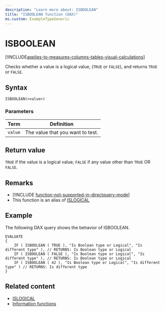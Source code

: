 ```yaml
---
description: "Learn more about: ISBOOLEAN"
title: "ISBOOLEAN function (DAX)"
ms.custom: ExampleTypeGeneric
---
```

# ISBOOLEAN

[!INCLUDE[applies-to-measures-columns-tables-visual-calculations](includes/applies-to-measures-columns-tables-visual-calculations.md)]

Checks whether a value is a logical value, (`TRUE` or `FALSE`), and returns `TRUE` or `FALSE`.

## Syntax

```dax
ISBOOLEAN(<value>)
```

### Parameters

|Term|Definition|
|--------|--------------|
|`value`|The value that you want to test.|

## Return value

`TRUE` if the value is a logical value; `FALSE` if any value other than `TRUE` OR `FALSE`.

## Remarks

- [!INCLUDE [function-not-supported-in-directquery-mode](includes/function-not-supported-in-directquery-mode.md)]
- This function is an alias of [ISLOGICAL](islogical-function-dax.md)

## Example

The following DAX query shows the behavior of ISBOOLEAN.

```dax
EVALUATE
{
    IF ( ISBOOLEAN ( TRUE ), "Is Boolean type or Logical", "Is different type" ), // RETURNS: Is Boolean type or Logical
    IF ( ISBOOLEAN ( FALSE ), "Is Boolean type or Logical", "Is different type" ), // RETURNS: Is Boolean type or Logical
    IF ( ISBOOLEAN ( 42 ), "Is Boolean type or Logical", "Is different type" ) // RETURNS: Is different type
}
```

## Related content
- [ISLOGICAL](islogical-function-dax.md)
- [Information functions](information-functions-dax.md)
